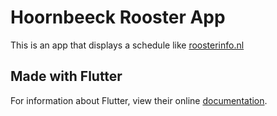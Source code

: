 # Hoornbeeck Rooster App

This is an app that displays a schedule like [roosterinfo.nl](http://roosterinfo.nl/)

## Made with Flutter

For information about Flutter, view their online
[documentation](https://flutter.io/).
